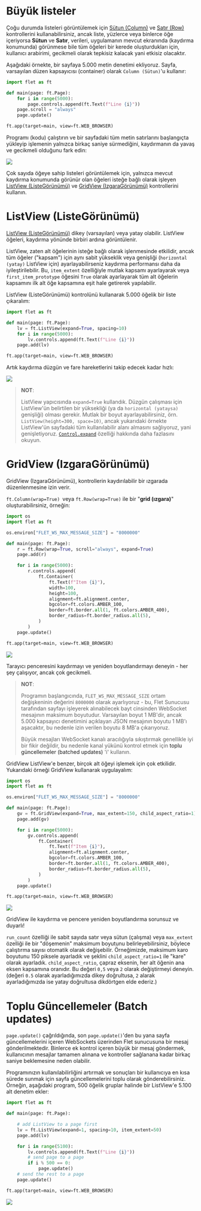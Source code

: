 # Büyük listeler

Çoğu  durumda listeleri görüntülemek için [Sütun (Column)](https://flet.dev/docs/controls/column) ve [Satır (Row)](https://flet.dev/docs/controls/row) kontrollerini 
kullanabilirsiniz, ancak liste, yüzlerce veya binlerce öğe içeriyorsa **Sütun** ve **Satır**, verileri, uygulamanın mevcut ekranında (kaydırma konumunda) görünmese bile tüm öğeleri bir kerede oluşturdukları için, kullanıcı arabirimi, gecikmeli olarak tepkisiz kalacak yani etkisiz olacaktır. 

Aşağıdaki örnekte, bir sayfaya 5.000 metin denetimi ekliyoruz. Sayfa, varsayılan düzen kapsayıcısı (container) olarak `Column (Sütun)`'u kullanır:

```python
import flet as ft

def main(page: ft.Page):
    for i in range(5000):
        page.controls.append(ft.Text(f"Line {i}"))
    page.scroll = "always"
    page.update()

ft.app(target=main, view=ft.WEB_BROWSER)
```

Programı (kodu) çalıştırın ve bir sayfadaki tüm metin satırlarını başlangıçta yükleyip 
işlemenin yalnızca birkaç saniye sürmediğini, kaydırmanın da yavaş ve gecikmeli olduğunu fark edin:

![](https://flet.dev/img/docs/getting-started/scroll-column.gif)

Çok  sayıda öğeye sahip listeleri görüntülemek için, yalnızca mevcut 
kaydırma konumunda görünür olan öğeleri isteğe bağlı olarak işleyen 
[ListView (ListeGörünümü)](https://flet.dev/docs/controls/listview) ve [GridView (IzgaraGörünümü)](https://flet.dev/docs/controls/gridview) kontrollerini kullanın.

# ListView (ListeGörünümü)

[ListView (ListeGörünümü)](https://flet.dev/docs/controls/listview) dikey (varsayılan) veya yatay olabilir. ListView öğeleri, kaydırma yönünde birbiri ardına görüntülenir.

ListView, zaten alt öğelerinin isteğe bağlı olarak işlenmesinde etkilidir, ancak tüm öğeler ("kapsam") için aynı sabit yükseklik veya genişliği (`horizontal (yatay)` ListView için) ayarlayabilirseniz kaydırma performansı daha da iyileştirilebilir. Bu, `item_extent` özelliğiyle mutlak kapsamı ayarlayarak veya `first_item_prototype` öğesini `True` olarak ayarlayarak tüm alt öğelerin kapsamını ilk alt öğe kapsamına eşit hale getirerek yapılabilir.

ListView (ListeGörünümü) kontrolünü kullanarak 5.000 öğelik bir liste çıkaralım:

```python
import flet as ft

def main(page: ft.Page):
    lv = ft.ListView(expand=True, spacing=10)
    for i in range(5000):
        lv.controls.append(ft.Text(f"Line {i}"))
    page.add(lv)

ft.app(target=main, view=ft.WEB_BROWSER)
```

Artık kaydırma düzgün ve fare hareketlerini takip edecek kadar hızlı:

![](https://flet.dev/img/docs/getting-started/scroll-listview.gif)

> **NOT**:
> 
> ListView yapıcısında `expand=True` kullandık. Düzgün çalışması için ListView'ün belirtilen bir yüksekliği (ya da `horizontal (yataysa)` genişliği) olması gerekir. 
> Mutlak bir boyut ayarlayabilirsiniz, örn. `ListView(height=300, space=10)`, ancak yukarıdaki örnekte ListView'ün sayfadaki tüm kullanılabilir alanı almasını sağlıyoruz, yani genişletiyoruz. [`Control.expand`](https://flet.dev/docs/controls#expand) özelliği hakkında daha fazlasını okuyun.

# GridView (IzgaraGörünümü)

GridView (IzgaraGörünümü), kontrollerin kaydırılabilir bir ızgarada düzenlenmesine izin verir.

`ft.Column(wrap=True) `veya `ft.Row(wrap=True)` ile bir "**grid (ızgara)**" oluşturabilirsiniz, örneğin:

```python
import os
import flet as ft

os.environ["FLET_WS_MAX_MESSAGE_SIZE"] = "8000000"

def main(page: ft.Page):
    r = ft.Row(wrap=True, scroll="always", expand=True)
    page.add(r)

    for i in range(5000):
        r.controls.append(
            ft.Container(
                ft.Text(f"Item {i}"),
                width=100,
                height=100,
                alignment=ft.alignment.center,
                bgcolor=ft.colors.AMBER_100,
                border=ft.border.all(1, ft.colors.AMBER_400),
                border_radius=ft.border_radius.all(5),
            )
        )
    page.update()

ft.app(target=main, view=ft.WEB_BROWSER)
```

![](https://flet.dev/img/docs/getting-started/row-wrap-as-grid.png)

Tarayıcı penceresini kaydırmayı ve yeniden boyutlandırmayı deneyin - her şey çalışıyor, ancak çok gecikmeli.

> **NOT**:
> 
> Programın  başlangıcında, `FLET_WS_MAX_MESSAGE_SIZE` ortam değişkeninin değerini `8000000` olarak ayarlıyoruz - bu, Flet Sunucusu tarafından sayfayı 
> işleyerek alınabilecek bayt cinsinden WebSocket mesajının maksimum boyutudur. Varsayılan boyut 1 MB'dir, ancak 5.000 kapsayıcı denetimini 
> açıklayan JSON mesajının boyutu 1 MB'ı aşacaktır, bu nedenle izin verilen boyutu 8 MB'a çıkarıyoruz.
> 
> Büyük mesajları WebSocket kanalı aracılığıyla sıkıştırmak genellikle iyi bir fikir değildir, bu nedenle kanal yükünü kontrol etmek için <a neme="#Toplu Güncellemeler (Batch updates)"> toplu güncellemeler (batched updates) </a>'i' kullanın.

GridView ListView'e benzer, birçok alt öğeyi işlemek için çok etkilidir. Yukarıdaki örneği GridView kullanarak uygulayalım:

```python
import os
import flet as ft

os.environ["FLET_WS_MAX_MESSAGE_SIZE"] = "8000000"

def main(page: ft.Page):
    gv = ft.GridView(expand=True, max_extent=150, child_aspect_ratio=1)
    page.add(gv)

    for i in range(5000):
        gv.controls.append(
            ft.Container(
                ft.Text(f"Item {i}"),
                alignment=ft.alignment.center,
                bgcolor=ft.colors.AMBER_100,
                border=ft.border.all(1, ft.colors.AMBER_400),
                border_radius=ft.border_radius.all(5),
            )
        )
    page.update()

ft.app(target=main, view=ft.WEB_BROWSER)
```

![](https://flet.dev/img/docs/getting-started/grid-view.png)

GridView ile kaydırma ve pencere yeniden boyutlandırma sorunsuz ve duyarlı!

`run_count` özelliği ile sabit sayıda satır veya sütun (çalışma) veya `max_extent` 
özelliği ile bir "döşemenin" maksimum boyutunu belirleyebilirsiniz, böylece çalıştırma sayısı otomatik olarak değişebilir. Örneğimizde, maksimum karo boyutunu 150 piksele ayarladık ve şeklini `child_aspect_ratio=1` ile "kare" olarak ayarladık. `child_aspect_ratio`, çapraz eksenin, her alt öğenin ana eksen kapsamına oranıdır. Bu değeri `0,5` veya `2` olarak değiştirmeyi deneyin. (değeri `0.5` olarak ayarladığımızda dikey doğrultusa, `2` alarak ayarladığımızda ise yatay doğrultusa dikdörtgen elde ederiz.)

# Toplu Güncellemeler (Batch updates)

`page.update()` çağrıldığında, son `page.update()`'den bu yana sayfa güncellemelerini 
içeren WebSockets üzerinden Flet sunucusuna bir mesaj gönderilmektedir. Binlerce
 ek kontrol içeren büyük bir mesaj göndermek, kullanıcının mesajlar tamamen alınana ve kontroller sağlanana kadar birkaç saniye beklemesine neden olabilir.

Programınızın kullanılabilirliğini artırmak ve sonuçları bir kullanıcıya en kısa sürede sunmak için sayfa güncellemelerini toplu olarak gönderebilirsiniz. Örneğin, aşağıdaki program, 500 öğelik gruplar halinde bir ListView'e 5.100 alt denetim ekler:

```python
import flet as ft

def main(page: ft.Page):

    # add ListView to a page first
    lv = ft.ListView(expand=1, spacing=10, item_extent=50)
    page.add(lv)

    for i in range(5100):
        lv.controls.append(ft.Text(f"Line {i}"))
        # send page to a page
        if i % 500 == 0:
            page.update()
    # send the rest to a page
    page.update()

ft.app(target=main, view=ft.WEB_BROWSER)
```

![](https://flet.dev/img/docs/getting-started/sending-page-updates-in-batches.png)
